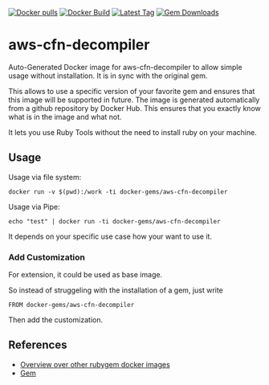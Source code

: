 [![Docker pulls](https://img.shields.io/docker/pulls/rubygem/aws-cfn-decompiler.svg)](https://hub.docker.com/r/rubygem/aws-cfn-decompiler/)
[![Docker Build](https://img.shields.io/docker/automated/rubygem/aws-cfn-decompiler.svg)](https://hub.docker.com/r/rubygem/aws-cfn-decompiler/)
[![Latest Tag](https://img.shields.io/github/tag/docker-rubygem/aws-cfn-decompiler.svg)](https://hub.docker.com/r/rubygem/aws-cfn-decompiler/)
[![Gem Downloads](https://img.shields.io/gem/dt/aws-cfn-decompiler.svg)](https://rubygems.org/gems/aws-cfn-decompiler/)
# aws-cfn-decompiler

Auto-Generated Docker image for aws-cfn-decompiler to allow simple usage without installation.
It is in sync with the original gem.

This allows to use a specific version of your favorite gem and ensures that this image will be supported in future.
The image is generated automatically from a github repository by Docker Hub.
This ensures that you exactly know what is in the image and what not.

It lets you use Ruby Tools without the need to install ruby on your machine.

## Usage

Usage via file system:

`docker run -v $(pwd):/work -ti docker-gems/aws-cfn-decompiler`

Usage via Pipe:

`echo "test" | docker run -ti docker-gems/aws-cfn-decompiler`

It depends on your specific use case how your want to use it.

### Add Customization

For extension, it could be used as base image.

So instead of struggeling with the installation of a gem, just write

`FROM docker-gems/aws-cfn-decompiler`

Then add the customization.

## References

 - [Overview over other rubygem docker images](https://github.com/thinkbot/docker-rubygem)
 - [Gem](https://rubygems.org/gems/aws-cfn-decompiler/)
